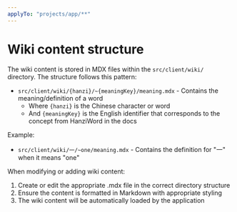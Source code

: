 ```yaml
---
applyTo: "projects/app/**"
---
```


# Wiki content structure

The wiki content is stored in MDX files within the `src/client/wiki/` directory. The structure
follows this pattern:

- `src/client/wiki/{hanzi}/~{meaningKey}/meaning.mdx` - Contains the meaning/definition of a word
  - Where `{hanzi}` is the Chinese character or word
  - And `{meaningKey}` is the English identifier that corresponds to the concept from HanziWord in
    the docs

Example:

- `src/client/wiki/一/~one/meaning.mdx` - Contains the definition for "一" when it means "one"

When modifying or adding wiki content:

1. Create or edit the appropriate .mdx file in the correct directory structure
2. Ensure the content is formatted in Markdown with appropriate styling
3. The wiki content will be automatically loaded by the application
